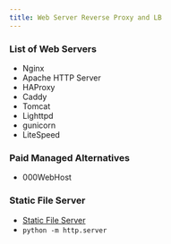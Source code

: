 ```yaml
---
title: Web Server Reverse Proxy and LB
---
```


### List of Web Servers

- Nginx
- Apache HTTP Server
- HAProxy
- Caddy
- Tomcat
- Lighttpd
- gunicorn
- LiteSpeed

### Paid Managed Alternatives

- 000WebHost

### Static File Server 

- [Static File Server](https://static-web-server.net/)
- `python -m http.server`